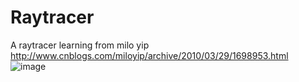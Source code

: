 # Raytracer
A raytracer learning from milo yip http://www.cnblogs.com/miloyip/archive/2010/03/29/1698953.html
![image](http://ota0mocmv.bkt.clouddn.com/%E5%85%89%E7%BA%BF%E8%BF%BD%E8%B8%AA.png)

